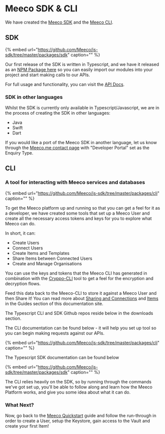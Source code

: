 # Meeco SDK & CLI

We have created the [Meeco SDK](https://www.npmjs.com/package/@meeco/sdk) and the [Meeco CLI](https://github.com/Meeco/js-sdk/tree/master/packages/cli).

## SDK

{% embed url="https://github.com/Meeco/js-sdk/tree/master/packages/sdk" caption="" %}

Our first release of the SDK is written in Typescript, and we have it released as an [NPM Package here](https://www.npmjs.com/package/@meeco/sdk) so you can easily import our modules into your project and start making calls to our APIs.

For full usage and functionality, you can visit the [API Docs](https://meeco.github.io/js-sdk/).

### SDK in other languages

Whilst the SDK is currently only available in Typescript/Javascript, we are in the process of creating the SDK in other languages:

* Java
* Swift
* Dart

If you would like a port of the Meeco SDK in another language, let us know through the [Meeco.me contact page](https://www.meeco.me/contact) with "Developer Portal" set as the Enquiry Type.

## CLI

### A tool for interacting with Meeco services and databases

{% embed url="https://github.com/Meeco/js-sdk/tree/master/packages/cli" caption="" %}

To get the Meeco platform up and running so that you can get a feel for it as a developer, we have created some tools that set up a Meeco User and create all the necessary access tokens and keys for you to explore what Meeco can do.

In short, it can:

* Create Users
* Connect Users
* Create Items and Templates
* Share Items between Connected Users
* Create and Manage Organisations

You can use the keys and tokens that the Meeco CLI has generated in combination with the [Cryppo-CLI](cryppo.md) tool to get a feel for the encryption and decryption flows.

Feed this data back to the Meeco-CLI to store it against a Meeco User and then Share it! You can read more about [Sharing and Connections](../guides/connections-and-sharing.md) and [Items](../guides/items-and-slots.md) in the Guides section of this documentation site.

The Typescript CLI and SDK Github repos reside below in the downloads section.

The CLI documentation can be found below - it will help you set up tool so you can begin making requests against our APIs.

{% embed url="https://github.com/Meeco/js-sdk/tree/master/packages/cli" caption="" %}

The Typescript SDK documentation can be found below

{% embed url="https://github.com/Meeco/js-sdk/tree/master/packages/sdk" caption="" %}

The CLI relies heavily on the SDK, so by running through the commands we've got set up, you'll be able to follow along and learn how the Meeco Platform works, and give you some idea about what it can do.

### What Next?

Now, go back to the [Meeco Quickstart](../getting-started/quickstart.md) guide and follow the run-through in order to create a User, setup the Keystore, gain access to the Vault and create your first Item!

